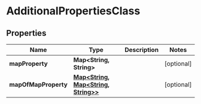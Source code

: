 # AdditionalPropertiesClass

## Properties
Name | Type | Description | Notes
------------ | ------------- | ------------- | -------------
**mapProperty** | **Map&lt;String, String&gt;** |  |  [optional]
**mapOfMapProperty** | [**Map&lt;String, Map&lt;String, String&gt;&gt;**](Map.md) |  |  [optional]
